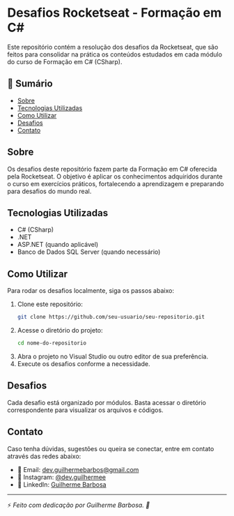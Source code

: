 # Desafios Rocketseat - Formação em C#

Este repositório contém a resolução dos desafios da Rocketseat, que são feitos para consolidar na prática os conteúdos estudados em cada módulo do curso de Formação em C# (CSharp).

## 📌 Sumário

- [Sobre](#sobre)
- [Tecnologias Utilizadas](#tecnologias-utilizadas)
- [Como Utilizar](#como-utilizar)
- [Desafios](#desafios)
- [Contato](#contato)

## Sobre

Os desafios deste repositório fazem parte da Formação em C# oferecida pela Rocketseat. O objetivo é aplicar os conhecimentos adquiridos durante o curso em exercícios práticos, fortalecendo a aprendizagem e preparando para desafios do mundo real.

## Tecnologias Utilizadas

- C# (CSharp)
- .NET
- ASP.NET (quando aplicável)
- Banco de Dados SQL Server (quando necessário)

## Como Utilizar

Para rodar os desafios localmente, siga os passos abaixo:

1. Clone este repositório:
   ```bash
   git clone https://github.com/seu-usuario/seu-repositorio.git
   ```
2. Acesse o diretório do projeto:
   ```bash
   cd nome-do-repositorio
   ```
3. Abra o projeto no Visual Studio ou outro editor de sua preferência.
4. Execute os desafios conforme a necessidade.

## Desafios

Cada desafio está organizado por módulos. Basta acessar o diretório correspondente para visualizar os arquivos e códigos.

## Contato

Caso tenha dúvidas, sugestões ou queira se conectar, entre em contato através das redes abaixo:

- 📧 Email: [dev.guilhermebarbos@gmail.com](mailto:dev.guilhermebarbos@gmail.com)
- 📸 Instagram: [@dev.guilhermee](https://www.instagram.com/dev.guilhermee)
- 💼 LinkedIn: [Guilherme Barbosa](https://www.linkedin.com/in/devguilhermebarbosa/)

---

⚡ _Feito com dedicação por Guilherme Barbosa. 🚀_
